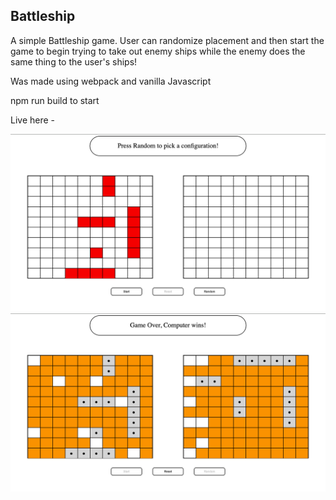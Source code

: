 ## Battleship

A simple Battleship game. User can randomize placement and then start the game to begin trying to take out enemy ships while the enemy does the same thing to the user's ships!

Was made using webpack and vanilla Javascript

npm run build to start

Live here -

![ScreenShot](/src/images/battleShipScreenCapOne.png)
![ScreenShot](/src/images/battleShipScreenCapTwo.png)
